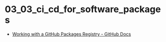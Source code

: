 # 03_03_ci_cd_for_software_packages

- [Working with a GitHub Packages Registry - GitHub Docs](https://docs.github.com/en/packages/working-with-a-github-packages-registry)
